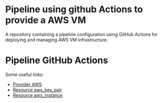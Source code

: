 # Pipeline using github Actions to provide a AWS VM
A repository containing a pipeline configuration using GitHub Actions for deploying and managing AWS VM infrastructure.

# Pipeline GitHub Actions

Some useful links:
- [Provider AWS](https://registry.terraform.io/providers/hashicorp/aws/latest/docs)
- [Resource aws_key_pair](https://registry.terraform.io/providers/hashicorp/aws/latest/docs/resources/key_pair)
- [Resource aws_instance](https://registry.terraform.io/providers/hashicorp/aws/latest/docs/resources/instance)
